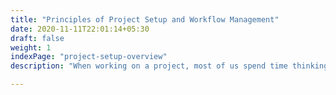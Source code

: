 ```yaml
---
title: "Principles of Project Setup and Workflow Management"
date: 2020-11-11T22:01:14+05:30
draft: false
weight: 1
indexPage: "project-setup-overview"
description: "When working on a project, most of us spend time thinking about what to create (a cleaned data set, a new algorithm, an analysis, a paper and corresponding slides), but not about how to manage its creation."

---
```

